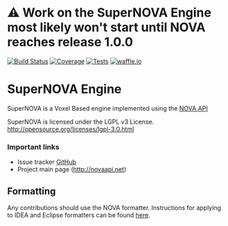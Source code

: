 # ⚠️︎ Work on the SuperNOVA Engine most likely won't start until NOVA reaches release 1.0.0

[![Build Status](https://img.shields.io/travis/NOVA-Team/SuperNOVA.svg?style=flat-square)](https://travis-ci.org/NOVA-Team/SuperNOVA)
[![Coverage](https://img.shields.io/codecov/c/github/NOVA-Team/SuperNOVA.svg?style=flat-square)](https://codecov.io/github/NOVA-Team/SuperNOVA)
[![Tests](https://img.shields.io/jenkins/t/http/ci.novaapi.net/SuperNOVA.svg?style=flat-square)](http://ci.novaapi.net/job/SuperNOVA/lastCompletedBuild/testReport/)
[![waffle.io](https://img.shields.io/badge/tracker-waffle.io-blue.svg?style=flat-square)](https://waffle.io/NOVA-Team/SuperNOVA)

SuperNOVA Engine
================
SuperNOVA is a Voxel Based engine implemented using the [NOVA API](https://novaapi.net)

SuperNOVA is licensed under the LGPL v3 License.
http://opensource.org/licenses/lgpl-3.0.html

### Important links
* Issue tracker [GitHub](https://github.com/NOVA-Team/SuperNOVA/issues)
* Project main page (http://novaapi.net)

Formatting
----------
Any contributions should use the NOVA formatter. Instructions for applying to IDEA and Eclipse formatters can be found [here](http://novaapi.net/docs/NOVA%20Development/Formatting/).
